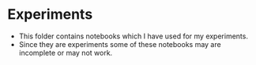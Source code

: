 # Experiments
* This folder contains notebooks which I have used for my experiments.
* Since they are experiments some of these notebooks may are incomplete or may not work.